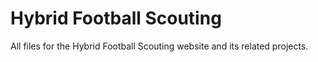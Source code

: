 # Hybrid Football Scouting
 All files for the Hybrid Football Scouting website and its related projects. 
